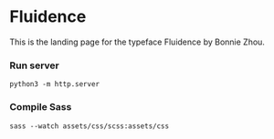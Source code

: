 # Fluidence
This is the landing page for the typeface Fluidence by Bonnie Zhou.

### Run server
`python3 -m http.server`

### Compile Sass
`sass --watch assets/css/scss:assets/css`
